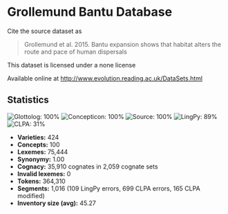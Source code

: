 # Grollemund Bantu Database

Cite the source dataset as

> Grollemund et al. 2015. Bantu expansion shows that habitat alters the route and pace of human dispersals

This dataset is licensed under a none license

Available online at http://www.evolution.reading.ac.uk/DataSets.html

## Statistics
![Glottolog: 100%](https://img.shields.io/badge/Glottolog-100%25-brightgreen.svg "Glottolog: 100%") ![Concepticon: 100%](https://img.shields.io/badge/Concepticon-100%25-brightgreen.svg "Concepticon: 100%") ![Source: 100%](https://img.shields.io/badge/Source-100%25-brightgreen.svg "Source: 100%") ![LingPy: 89%](https://img.shields.io/badge/LingPy-89%25-yellowgreen.svg "LingPy: 89%") ![CLPA: 31%](https://img.shields.io/badge/CLPA-31%25-red.svg "CLPA: 31%")

- **Varieties:** 424
- **Concepts:** 100
- **Lexemes:** 75,444
- **Synonymy:** 1.00
- **Cognacy:** 35,910 cognates in 2,059 cognate sets
- **Invalid lexemes:** 0
- **Tokens:** 364,310
- **Segments:** 1,016 (109 LingPy errors, 699 CLPA errors, 165 CLPA modified)
- **Inventory size (avg):** 45.27